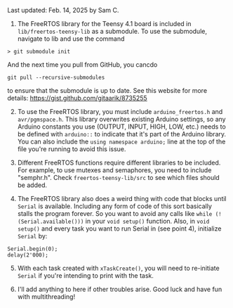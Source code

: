 Last updated: Feb. 14, 2025 by Sam C.

1. The FreeRTOS library for the Teensy 4.1 board is included in ```lib/freertos-teensy-lib``` as a submodule. To use the submodule, navigate to lib and use the command
```
> git submodule init
```
And the next time you pull from GitHub, you cancdo 
```
git pull --recursive-submodules
``` 
to ensure that the submodule is up to date. See this website for more details: https://gist.github.com/gitaarik/8735255

2. To use the FreeRTOS library, you must include ```arduino_freertos.h``` and ```avr/pgmspace.h```. This library overwrites existing Arduino settings, so any Arduino constants you use (OUTPUT, INPUT, HIGH, LOW, etc.) needs to be defined with ```arduino::``` to indicate that it's part of the Arduino library. You can also include the  ```using namespace arduino;``` line at the top of the file you're running to avoid this issue.

3. Different FreeRTOS functions require different libraries to be included. For example, to use mutexes and semaphores, you need to include "semphr.h". Check ```freertos-teensy-lib/src``` to see which files should be added.

4. The FreeRTOS library also does a weird thing with code that blocks until ```Serial``` is available. Including any form of code of this sort basically stalls the program forever. So you want to avoid any calls like ```while (!(Serial.available()))``` in your ```void setup()``` function. Also, in ```void setup()``` and every task you want to run Serial in (see point 4), initialize ```Serial``` by:
```
Serial.begin(0);
delay(2'000);
```

5. With each task created with ```xTaskCreate()```, you will need to re-initiate ```Serial``` if you're intending to print with the task.

6. I'll add anything to here if other troubles arise. Good luck and have fun with multithreading!